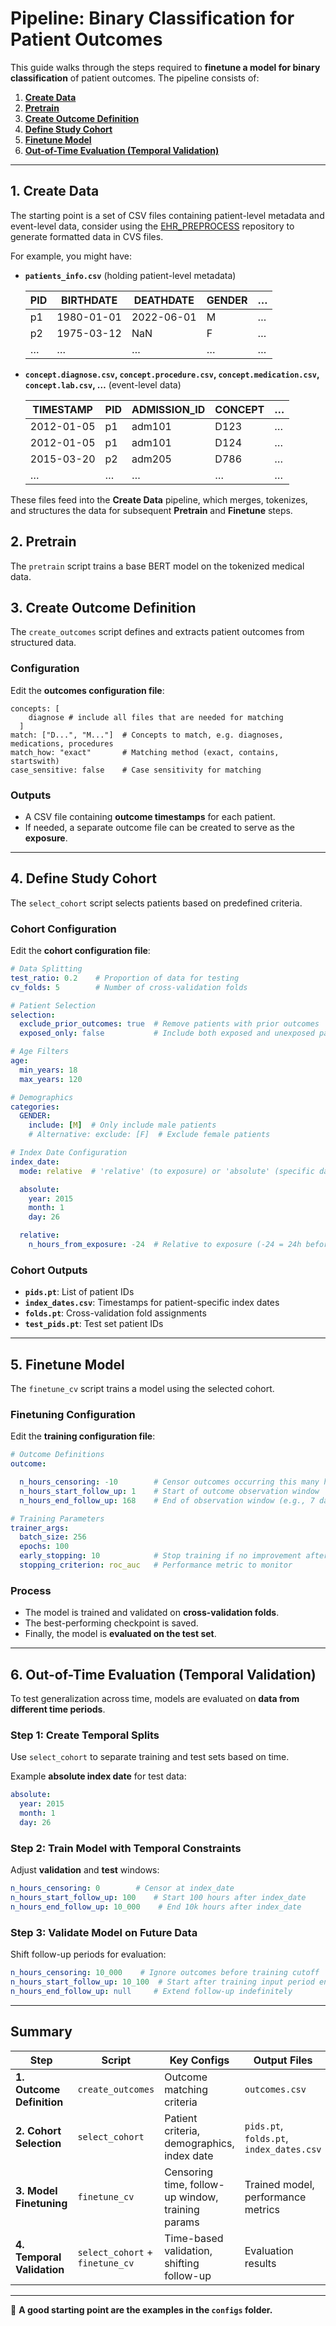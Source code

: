 # Pipeline: Binary Classification for Patient Outcomes

This guide walks through the steps required to **finetune a model for binary classification** of patient outcomes. The pipeline consists of:

1. [**Create Data**](#1-create-data)
2. [**Pretrain**](#2-pretrain)
3. [**Create Outcome Definition**](#3-create-outcome-definition)
4. [**Define Study Cohort**](#4-define-study-cohort)
5. [**Finetune Model**](#5-finetune-model)
6. [**Out-of-Time Evaluation (Temporal Validation)**](#6-out-of-time-evaluation-temporal-validation)

---

## 1. Create Data

The starting point is a set of CSV files containing patient-level metadata and event-level data, consider using the [EHR_PREPROCESS](https://github.com/kirilklein/ehr_preprocess.git) repository to generate formatted data in CVS files.

For example, you might have:

- **`patients_info.csv`** (holding patient-level metadata)

  | PID  | BIRTHDATE   | DEATHDATE   | GENDER | …   |
  |------|-------------|-------------|--------|-----|
  | p1   | 1980-01-01  | 2022-06-01  | M      | …   |
  | p2   | 1975-03-12  | NaN         | F      | …   |
  | …    | …           | …           | …      | …   |

- **`concept.diagnose.csv`, `concept.procedure.csv`, `concept.medication.csv`, `concept.lab.csv`, …** (event-level data)

  | TIMESTAMP   | PID  | ADMISSION_ID | CONCEPT  | …   |
  |-------------|------|--------------|----------|-----|
  | 2012-01-05  | p1   | adm101       | D123     | …   |
  | 2012-01-05  | p1   | adm101       | D124     | …   |
  | 2015-03-20  | p2   | adm205       | D786     | …   |
  | …           | …    | …            | …        | …   |

These files feed into the **Create Data** pipeline, which merges, tokenizes, and structures the data for subsequent **Pretrain** and **Finetune** steps.

## 2. Pretrain

The `pretrain` script trains a base BERT model on the tokenized medical data.

## 3. Create Outcome Definition

The `create_outcomes` script defines and extracts patient outcomes from structured data.

### Configuration

Edit the **outcomes configuration file**:

```yamlloader:
concepts: [
    diagnose # include all files that are needed for matching
  ]
match: ["D...", "M..."]  # Concepts to match, e.g. diagnoses, medications, procedures
match_how: "exact"       # Matching method (exact, contains, startswith)
case_sensitive: false    # Case sensitivity for matching
```

### Outputs

- A CSV file containing **outcome timestamps** for each patient.
- If needed, a separate outcome file can be created to serve as the **exposure**.

---

## 4. Define Study Cohort

The `select_cohort` script selects patients based on predefined criteria.

### Cohort Configuration

Edit the **cohort configuration file**:

```yaml
# Data Splitting
test_ratio: 0.2    # Proportion of data for testing
cv_folds: 5        # Number of cross-validation folds

# Patient Selection
selection:
  exclude_prior_outcomes: true  # Remove patients with prior outcomes
  exposed_only: false           # Include both exposed and unexposed patients

# Age Filters
age:
  min_years: 18
  max_years: 120

# Demographics
categories:
  GENDER:
    include: [M]  # Only include male patients
    # Alternative: exclude: [F]  # Exclude female patients

# Index Date Configuration
index_date:
  mode: relative  # 'relative' (to exposure) or 'absolute' (specific date)

  absolute:
    year: 2015
    month: 1
    day: 26

  relative:
    n_hours_from_exposure: -24  # Relative to exposure (-24 = 24h before)
```

### Cohort Outputs

- **`pids.pt`**: List of patient IDs
- **`index_dates.csv`**: Timestamps for patient-specific index dates
- **`folds.pt`**: Cross-validation fold assignments
- **`test_pids.pt`**: Test set patient IDs

---

## 5. Finetune Model

The `finetune_cv` script trains a model using the selected cohort.

### Finetuning Configuration

Edit the **training configuration file**:

```yaml
# Outcome Definitions
outcome:

  n_hours_censoring: -10        # Censor outcomes occurring this many hours before index date
  n_hours_start_follow_up: 1    # Start of outcome observation window
  n_hours_end_follow_up: 168    # End of observation window (e.g., 7 days), can be null

# Training Parameters
trainer_args:
  batch_size: 256
  epochs: 100
  early_stopping: 10            # Stop training if no improvement after 20 epochs
  stopping_criterion: roc_auc   # Performance metric to monitor
```

### Process

- The model is trained and validated on **cross-validation folds**.
- The best-performing checkpoint is saved.
- Finally, the model is **evaluated on the test set**.

---

## 6. Out-of-Time Evaluation (Temporal Validation)

To test generalization across time, models are evaluated on **data from different time periods**.

### Step 1: Create Temporal Splits

Use `select_cohort` to separate training and test sets based on time.

Example **absolute index date** for test data:

```yaml
absolute:
  year: 2015
  month: 1
  day: 26
```

### Step 2: Train Model with Temporal Constraints

Adjust **validation** and **test** windows:

```yaml
n_hours_censoring: 0        # Censor at index_date
n_hours_start_follow_up: 100    # Start 100 hours after index_date
n_hours_end_follow_up: 10_000    # End 10k hours after index_date
```

### Step 3: Validate Model on Future Data

Shift follow-up periods for evaluation:

```yaml
n_hours_censoring: 10_000    # Ignore outcomes before training cutoff
n_hours_start_follow_up: 10_100  # Start after training input period ends
n_hours_end_follow_up: null     # Extend follow-up indefinitely
```

---

## Summary

| Step                     | Script           | Key Configs | Output Files |
|--------------------------|-----------------|-------------|-------------|
| **1. Outcome Definition** | `create_outcomes` | Outcome matching criteria | `outcomes.csv` |
| **2. Cohort Selection** | `select_cohort` | Patient criteria, demographics, index date | `pids.pt`, `folds.pt`, `index_dates.csv` |
| **3. Model Finetuning** | `finetune_cv` | Censoring time, follow-up window, training params | Trained model, performance metrics |
| **4. Temporal Validation** | `select_cohort` + `finetune_cv` | Time-based validation, shifting follow-up | Evaluation results |

---
  
  📖 **A good starting point are the examples in the `configs` folder.**

